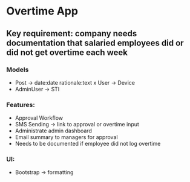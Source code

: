 # Overtime App

## Key requirement: company needs documentation that salaried employees did or did not get overtime each week

### Models
* Post -> date:date rationale:text
x User -> Device
* AdminUser -> STI

### Features:
* Approval Workflow
* SMS Sending -> link to approval or overtime input
* Administrate admin dashboard
* Email summary to managers for approval
* Needs to be documented if employee did not log overtime

### UI:
* Bootstrap -> formatting
